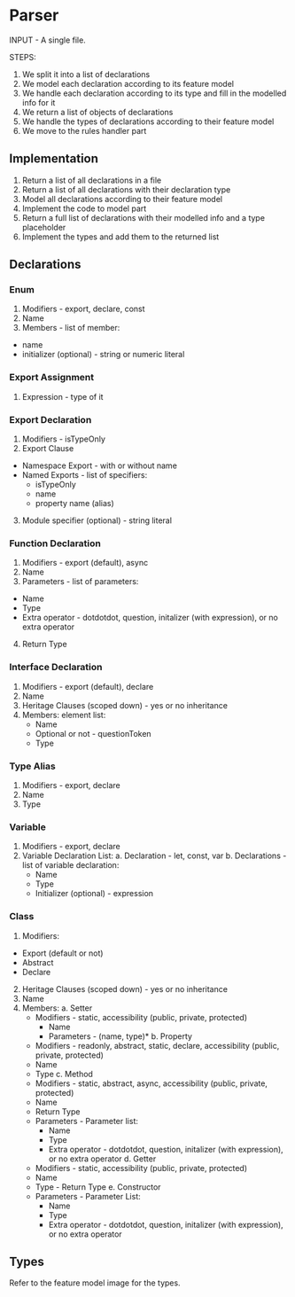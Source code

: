 # Parser

INPUT - A single file.

STEPS:

1. We split it into a list of declarations
2. We model each declaration according to its feature model
3. We handle each declaration according to its type and fill in the modelled info for it
4. We return a list of objects of declarations
5. We handle the types of declarations according to their feature model
6. We move to the rules handler part

## Implementation

1. Return a list of all declarations in a file
2. Return a list of all declarations with their declaration type
3. Model all declarations according to their feature model
4. Implement the code to model part
5. Return a full list of declarations with their modelled info and a type placeholder
6. Implement the types and add them to the returned list

## Declarations

### Enum

1. Modifiers - export, declare, const
2. Name
3. Members - list of member:
  - name
  - initializer (optional) - string or numeric literal

### Export Assignment
1. Expression - type of it

### Export Declaration
1. Modifiers - isTypeOnly
2. Export Clause
  - Namespace Export - with or without name
  - Named Exports - list of specifiers:
    - isTypeOnly
    - name
    - property name (alias)
3. Module specifier (optional) - string literal

### Function Declaration
1. Modifiers - export (default), async
2. Name
3. Parameters - list of parameters:
  - Name
  - Type
  - Extra operator - dotdotdot, question, initalizer (with expression), or no extra operator
4. Return Type

### Interface Declaration
1. Modifiers - export (default), declare
2. Name
3. Heritage Clauses (scoped down) - yes or no inheritance
4. Members: element list:
    - Name
    - Optional or not - questionToken
    - Type

### Type Alias
1. Modifiers - export, declare
2. Name
3. Type

### Variable
1. Modifiers - export, declare
2. Variable Declaration List:
  a. Declaration - let, const, var
  b. Declarations - list of variable declaration:
    - Name
    - Type
    - Initializer (optional) - expression

### Class

1. Modifiers:
  - Export (default or not)
  - Abstract
  - Declare
2. Heritage Clauses (scoped down) - yes or no inheritance
3. Name
4. Members:
  a. Setter
    - Modifiers - static, accessibility (public, private, protected)
      - Name
      - Parameters - (name, type)\*
  b. Property
    - Modifiers - readonly, abstract, static, declare, accessibility (public, private, protected)
    - Name
    - Type
  c. Method
    - Modifiers - static, abstract, async, accessibility (public, private, protected)
    - Name
    - Return Type
    - Parameters - Parameter list:
      - Name
      - Type
      - Extra operator - dotdotdot, question, initalizer (with expression), or no extra operator
  d. Getter
    - Modifiers - static, accessibility (public, private, protected)
    - Name
    - Type - Return Type
  e. Constructor
    - Parameters - Parameter List:
      - Name
      - Type
      - Extra operator - dotdotdot, question, initalizer (with expression), or no extra operator

## Types

Refer to the feature model image for the types.
